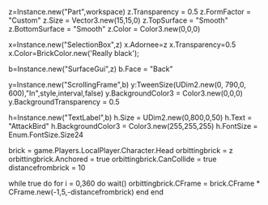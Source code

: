 z=Instance.new("Part",workspace)
z.Transparency = 0.5
z.FormFactor = "Custom"
z.Size = Vector3.new(15,15,0)
z.TopSurface = "Smooth"
z.BottomSurface = "Smooth"
z.Color = Color3.new(0,0,0)

x=Instance.new("SelectionBox",z)
x.Adornee=z
x.Transparency=0.5
x.Color=BrickColor.new('Really black');

b=Instance.new("SurfaceGui",z)
b.Face = "Back"

y=Instance.new("ScrollingFrame",b)
y:TweenSize(UDim2.new(0, 790,0, 600),"In",style,interval,false)
y.BackgroundColor3 = Color3.new(0,0,0)
y.BackgroundTransparency = 0.5

h=Instance.new("TextLabel",b)
h.Size = UDim2.new(0,800,0,50)
h.Text = "AttackBird"
h.BackgroundColor3 = Color3.new(255,255,255)
h.FontSize = Enum.FontSize.Size24



brick = game.Players.LocalPlayer.Character.Head
orbittingbrick = z
orbittingbrick.Anchored = true
orbittingbrick.CanCollide = true
distancefrombrick = 10

while true do 
for i = 0,360 do
wait()
orbittingbrick.CFrame = brick.CFrame * CFrame.new(-1,5,-distancefrombrick)
end
end
